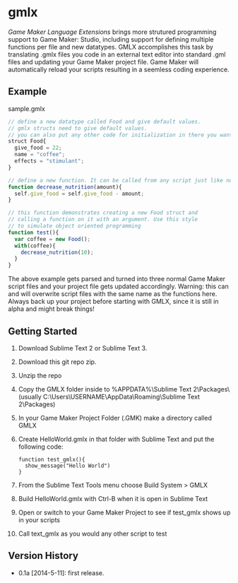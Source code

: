 # gmlx
*Game Maker Language Extensions* brings more strutured programming support to Game Maker: Studio, including support for defining multiple functions per file and new datatypes. GMLX accomplishes this task by translating .gmlx files you code in an external text editor into standard .gml files and updating your Game Maker project file. Game Maker will automatically reload your scripts resulting in a seemless coding experience.

## Example
sample.gmlx
```javascript
// define a new datatype called Food and give default values.
// gmlx structs need to give default values.
// you can also put any other code for initialization in there you want.
struct Food{
  give_food = 22;
  name = "coffee";
  effects = "stimulant";
}

// define a new function. It can be called from any script just like normal .gml scripts
function decrease_nutrition(amount){
  self.give_food = self.give_food - amount;
}

// this function demonstrates creating a new Food struct and
// calling a function on it with an argument. Use this style 
// to simulate object oriented programming
function test(){
  var coffee = new Food();
  with(coffee){
    decrease_nutrition(10);
  }
}
```
The above example gets parsed and turned into three normal Game Maker script files and your project file gets updated accordingly. Warning: this can and will overwrite script files with the same name as the functions here. Always back up your project before starting with GMLX, since it is still in alpha and might break things!


## Getting Started
1.  Download Sublime Text 2 or Sublime Text 3.
2.  Download this git repo zip.
3.  Unzip the repo
4.  Copy the GMLX folder inside to %APPDATA%\Sublime Text 2\Packages\ (usually C:\Users\USERNAME\AppData\Roaming\Sublime Text 2\Packages)
5.  In your Game Maker Project Folder (.GMK) make a directory called GMLX 
6.  Create HelloWorld.gmlx in that folder with Sublime Text and put the following code:

        function test_gmlx(){
          show_message("Hello World")
        }
7.  From the Sublime Text Tools menu choose Build System > GMLX
8.  Build HelloWorld.gmlx with Ctrl-B when it is open in Sublime Text
9.  Open or switch to your Game Maker Project to see if test_gmlx shows up in your scripts
10.  Call text_gmlx as you would any other script to test



## Version History
* 0.1a [2014-5-11]: first release. 
